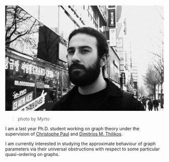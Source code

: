 
![ProfilePhoto](./assets/img/ProphilePhoto.jpg)


> photo by Myrto



I am a last year Ph.D. student working on graph theory under the supervision of [Christophe Paul](https://www.lirmm.fr/~paul/) and [Dimitrios M. Thilikos](https://www.lirmm.fr/~thilikosto/).



I am currently interested in studying the approximate behaviour of graph parameters via their universal obstructions with respect to some particular quasi-ordering on graphs.
